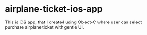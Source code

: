 # airplane-ticket-ios-app
This is iOS app, that I created using Object-C where user can select purchase airplane ticket with gentle UI.
